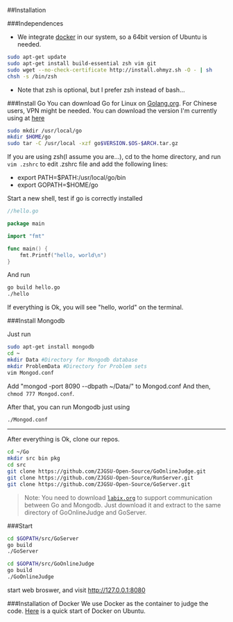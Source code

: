 ##Installation

###Independences
+ We integrate [docker](http://www.docker.com) in our system, so a 64bit version of Ubuntu is needed.

```bash
sudo apt-get update
sudo apt-get install build-essential zsh vim git
sudo wget --no-check-certificate http://install.ohmyz.sh -O - | sh
chsh -s /bin/zsh
```
+ Note that zsh is optional, but I prefer zsh instead of bash...

###Install Go
You can download Go for Linux on [Golang.org](http://golang.org/dl/). For Chinese users, VPN might be needed. You can download the version I'm currently using at [here](http://pan.baidu.com/s/1jGfyO2y)

```bash
sudo mkdir /usr/local/go
mkdir $HOME/go
sudo tar -C /usr/local -xzf go$VERSION.$OS-$ARCH.tar.gz
```

If you are using zsh(I assume you are...), cd to the home directory, and run `vim .zshrc` to edit .zshrc file and add the following lines:

+ export PATH=$PATH:/usr/local/go/bin
+ export GOPATH=$HOME/go

Start a new shell, test if go is correctly installed

```Go
//hello.go

package main

import "fmt"

func main() {
    fmt.Printf("hello, world\n")
}
```

And run
```bash
go build hello.go
./hello
```
If everything is Ok, you will see "hello, world" on the terminal.

###Install Mongodb

Just run
```bash
sudo apt-get install mongodb
cd ~
mkdir Data #Directory for Mongodb database
mkdir ProblemData #Directory for Problem sets 
vim Mongod.conf
```
Add "mongod -port 8090 --dbpath ~/Data/" to Mongod.conf
And then, `chmod 777 Mongod.conf`. 

After that, you can run Mongodb just using

```bash
./Mongod.conf
```
------

After everything is Ok, clone our repos.

```bash
cd ~/Go
mkdir src bin pkg
cd src
git clone https://github.com/ZJGSU-Open-Source/GoOnlineJudge.git
git clone https://github.com/ZJGSU-Open-Source/RunServer.git
git clone https://github.com/ZJGSU-Open-Source/GoServer.git
```

> Note: You need to download [`labix.org`](http://pan.baidu.com/s/1dDf9dID) to support communication between Go and Mongodb.
Just download it and extract to the same directory of GoOnlineJudge and GoServer.

###Start

```bash
cd $GOPATH/src/GoServer
go build
./GoServer

cd $GOPATH/src/GoOnlineJudge
go build 
./GoOnlineJudge
```

start web broswer, and visit http://127.0.0.1:8080

###Installation of Docker
We use Docker as the container to judge the code. [Here](./Docker.md) is a quick start of Docker on Ubuntu.